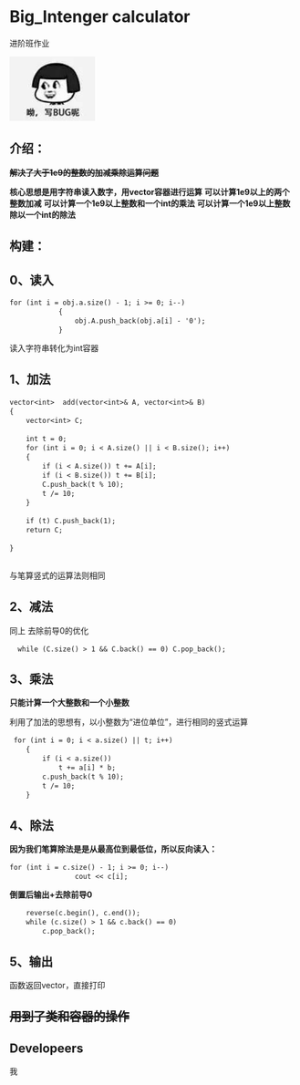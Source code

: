# Big_Intenger calculator
进阶班作业

![image](https://github.com/Vergissmichnicht/Big_Intenger/blob/master/bug.jpg)
## 介绍：
**~~解决了大于1e9的整数的加减乘除运算问题~~**

**核心思想是用字符串读入数字，用vector容器进行运算**
**可以计算1e9以上的两个整数加减**
**可以计算一个1e9以上整数和一个int的乘法**
**可以计算一个1e9以上整数除以一个int的除法**



## **构建：**
## 0、读入
```
for (int i = obj.a.size() - 1; i >= 0; i--)
			{
				obj.A.push_back(obj.a[i] - '0');
			}
```
读入字符串转化为int容器


## 1、加法

```
vector<int>  add(vector<int>& A, vector<int>& B)
{
    vector<int> C;

    int t = 0;
    for (int i = 0; i < A.size() || i < B.size(); i++)
    {
        if (i < A.size()) t += A[i];
        if (i < B.size()) t += B[i];
        C.push_back(t % 10);
        t /= 10;
    }

    if (t) C.push_back(1);
    return C;

}


```
与笔算竖式的运算法则相同

## 2、减法
同上
去除前导0的优化
```
  while (C.size() > 1 && C.back() == 0) C.pop_back();
```

## 3、乘法
**只能计算一个大整数和一个小整数**

利用了加法的思想有，以小整数为“进位单位”，进行相同的竖式运算
```
 for (int i = 0; i < a.size() || t; i++)
    {
        if (i < a.size())
            t += a[i] * b;
        c.push_back(t % 10);
        t /= 10;
    }
```

## 4、除法
**因为我们笔算除法是是从最高位到最低位，所以反向读入：**
```
for (int i = c.size() - 1; i >= 0; i--)
				cout << c[i];
```
**倒置后输出+去除前导0**
```
    reverse(c.begin(), c.end());
    while (c.size() > 1 && c.back() == 0)
        c.pop_back();
```

## 5、输出
函数返回vector<int>，直接打印
  
## ~~用到了类和容器的操作~~




## Developeers
我


